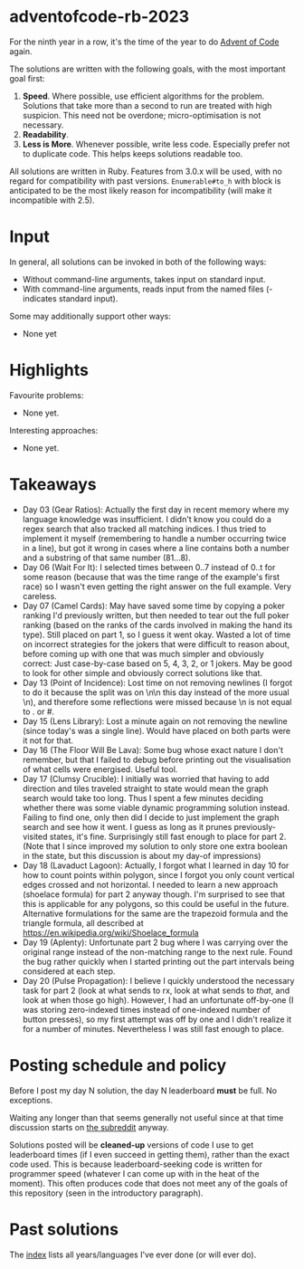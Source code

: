 # adventofcode-rb-2023

For the ninth year in a row, it's the time of the year to do [Advent of Code](http://adventofcode.com) again.

The solutions are written with the following goals, with the most important goal first:

1. **Speed**.
   Where possible, use efficient algorithms for the problem.
   Solutions that take more than a second to run are treated with high suspicion.
   This need not be overdone; micro-optimisation is not necessary.
2. **Readability**.
3. **Less is More**.
   Whenever possible, write less code.
   Especially prefer not to duplicate code.
   This helps keeps solutions readable too.

All solutions are written in Ruby.
Features from 3.0.x will be used, with no regard for compatibility with past versions.
`Enumerable#to_h` with block is anticipated to be the most likely reason for incompatibility (will make it incompatible with 2.5).

# Input

In general, all solutions can be invoked in both of the following ways:

* Without command-line arguments, takes input on standard input.
* With command-line arguments, reads input from the named files (- indicates standard input).

Some may additionally support other ways:

* None yet

# Highlights

Favourite problems:

* None yet.

Interesting approaches:

* None yet.

# Takeaways

* Day 03 (Gear Ratios):
  Actually the first day in recent memory where my language knowledge was insufficient.
  I didn't know you could do a regex search that also tracked all matching indices.
  I thus tried to implement it myself
  (remembering to handle a number occurring twice in a line),
  but got it wrong in cases where a line contains both a number and a substring of that same number (81...8).
* Day 06 (Wait For It):
  I selected times between 0..7 instead of 0..t for some reason
  (because that was the time range of the example's first race)
  so I wasn't even getting the right answer on the full example.
  Very careless.
* Day 07 (Camel Cards):
  May have saved some time by copying a poker ranking I'd previously written,
  but then needed to tear out the full poker ranking
  (based on the ranks of the cards involved in making the hand its type).
  Still placed on part 1, so I guess it went okay.
  Wasted a lot of time on incorrect strategies for the jokers that were difficult to reason about,
  before coming up with one that was much simpler and obviously correct:
  Just case-by-case based on 5, 4, 3, 2, or 1 jokers.
  May be good to look for other simple and obviously correct solutions like that.
* Day 13 (Point of Incidence):
  Lost time on not removing newlines
  (I forgot to do it because the split was on \n\n this day instead of the more usual \n),
  and therefore some reflections were missed because \n is not equal to . or #.
* Day 15 (Lens Library):
  Lost a minute again on not removing the newline (since today's was a single line).
  Would have placed on both parts were it not for that.
* Day 16 (The Floor Will Be Lava):
  Some bug whose exact nature I don't remember,
  but that I failed to debug before printing out the visualisation of what cells were energised.
  Useful tool.
* Day 17 (Clumsy Crucible):
  I initially was worried that having to add direction and tiles traveled straight to state would mean the graph search would take too long.
  Thus I spent a few minutes deciding whether there was some viable dynamic programming solution instead.
  Failing to find one, only then did I decide to just implement the graph search and see how it went.
  I guess as long as it prunes previously-visited states, it's fine.
  Surprisingly still fast enough to place for part 2.
  (Note that I since improved my solution to only store one extra boolean in the state,
  but this discussion is about my day-of impressions)
* Day 18 (Lavaduct Lagoon):
  Actually, I forgot what I learned in day 10 for how to count points within polygon,
  since I forgot you only count vertical edges crossed and not horizontal.
  I needed to learn a new approach (shoelace formula) for part 2 anyway though.
  I'm surprised to see that this is applicable for any polygons, so this could be useful in the future.
  Alternative formulations for the same are the trapezoid formula and the triangle formula,
  all described at https://en.wikipedia.org/wiki/Shoelace_formula
* Day 19 (Aplenty):
  Unfortunate part 2 bug where I was carrying over the original range instead of the non-matching range to the next rule.
  Found the bug rather quickly when I started printing out the part intervals being considered at each step.
* Day 20 (Pulse Propagation):
  I believe I quickly understood the necessary task for part 2
  (look at what sends to rx, look at what sends to *that*, and look at when those go high).
  However, I had an unfortunate off-by-one
  (I was storing zero-indexed times instead of one-indexed number of button presses),
  so my first attempt was off by one and I didn't realize it for a number of minutes.
  Nevertheless I was still fast enough to place.

# Posting schedule and policy

Before I post my day N solution, the day N leaderboard **must** be full.
No exceptions.

Waiting any longer than that seems generally not useful since at that time discussion starts on [the subreddit](https://www.reddit.com/r/adventofcode) anyway.

Solutions posted will be **cleaned-up** versions of code I use to get leaderboard times (if I even succeed in getting them), rather than the exact code used.
This is because leaderboard-seeking code is written for programmer speed (whatever I can come up with in the heat of the moment).
This often produces code that does not meet any of the goals of this repository (seen in the introductory paragraph).

# Past solutions

The [index](https://github.com/petertseng/adventofcode-common/blob/master/index.md) lists all years/languages I've ever done (or will ever do).
